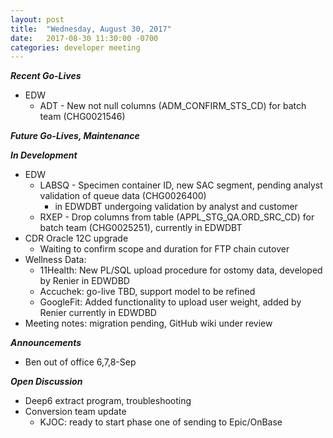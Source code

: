 ```yaml
---
layout: post
title:  "Wednesday, August 30, 2017"
date:   2017-08-30 11:30:00 -0700
categories: developer meeting
---
```

**_Recent Go-Lives_**
* EDW
	* ADT -  New not null columns (ADM_CONFIRM_STS_CD) for batch team (CHG0021546)

**_Future Go-Lives, Maintenance_**

**_In Development_**
* EDW
	* LABSQ - Specimen container ID, new SAC segment, pending analyst validation of queue data (CHG0026400)
     	* in EDWDBT undergoing validation by analyst and customer
	* RXEP - Drop columns from table (APPL_STG_QA.ORD_SRC_CD) for batch team (CHG0025251), currently in EDWDBT
* CDR Oracle 12C upgrade
	* Waiting to confirm scope and duration for FTP chain cutover
* Wellness Data:  
	* 11Health: New PL/SQL upload procedure for ostomy data, developed by Renier in EDWDBD
	* Accuchek: go-live TBD, support model to be refined
  * GoogleFit: Added functionality to upload user weight, added by Renier currently in EDWDBD
* Meeting notes: migration pending, GitHub wiki under review

**_Announcements_**
* Ben out of office 6,7,8-Sep

**_Open Discussion_**
* Deep6 extract program, troubleshooting
* Conversion team update
  * KJOC: ready to start phase one of sending to Epic/OnBase
